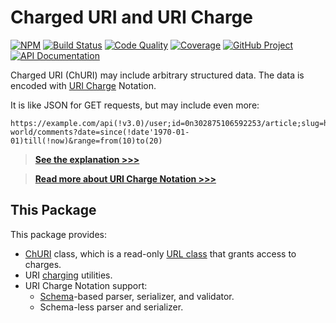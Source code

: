 # Charged URI and URI Charge

[![NPM][npm-image]][npm-url]
[![Build Status][build-status-img]][build-status-link]
[![Code Quality][quality-img]][quality-link]
[![Coverage][coverage-img]][coverage-link]
[![GitHub Project][github-image]][github-url]
[![API Documentation][api-docs-image]][api documentation]

Charged URI (ChURI) may include arbitrary structured data. The data is encoded with [URI Charge] Notation.

It is like JSON for GET requests, but may include even more:

```
https://example.com/api(!v3.0)/user;id=0n302875106592253/article;slug=hello-world/comments?date=since(!date'1970-01-01)till(!now)&range=from(10)to(20)
```

> **[See the explanation >>>][explanation]**

> **[Read more about URI Charge Notation >>>][URI Charge]**

[npm-image]: https://img.shields.io/npm/v/churi.svg?logo=npm
[npm-url]: https://www.npmjs.com/package/churi
[build-status-img]: https://github.com/UCNot/churi/workflows/Build/badge.svg
[build-status-link]: https://github.com/UCNot/churi/actions?query=workflow:Build
[quality-img]: https://app.codacy.com/project/badge/Grade/059cf0c8e981426591b8c9df3b327e4b
[quality-link]: https://app.codacy.com/gh/UCNot/churi/dashboard?utm_source=gh&utm_medium=referral&utm_content=&utm_campaign=Badge_grade
[coverage-img]: https://app.codacy.com/project/badge/Coverage/059cf0c8e981426591b8c9df3b327e4b
[coverage-link]: https://app.codacy.com/gh/UCNot/churi/dashboard?utm_source=gh&utm_medium=referral&utm_content=&utm_campaign=Badge_coverage
[github-image]: https://img.shields.io/static/v1?logo=github&label=GitHub&message=project&color=informational
[github-url]: https://github.com/UCNot/churi
[api-docs-image]: https://img.shields.io/static/v1?logo=typescript&label=API&message=docs&color=informational
[API documentation]: https://UCNot.github.io/churi/
[explanation]: https://github.com/UCNot/churi/blob/master/doc/explanation.md
[URI Charge]: https://github.com/UCNot/churi/blob/master/doc/uri-charge.md

## This Package

This package provides:

- [ChURI] class, which is a read-only [URL class] that grants access to charges.
- URI [charging] utilities.
- URI Charge Notation support:
  - [Schema]-based parser, serializer, and validator.
  - Schema-less parser and serializer.

[ChURI]: https://github.com/UCNot/churi/blob/master/doc/churi.md
[charging]: https://github.com/UCNot/churi/blob/master/doc/churi.md#charging
[URL class]: https://developer.mozilla.org/docs/Web/API/URL
[Schema]: https://github.com/UCNot/churi/blob/master/doc/schema.md
